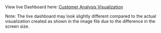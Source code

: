 View live Dashboard here: [Customer Analysis Visualization](https://public.tableau.com/app/profile/kashish.saxena4607/viz/Customer_Analysis_Dashboard_16828921018890/Dashboard1)

Note: The live dashboard may look slightly different compared to the actual visualization created as shown in the image file due to the difference in the screen size.
